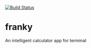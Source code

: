 [![Build Status](https://travis-ci.org/p-v/franky.svg?branch=master)](https://travis-ci.org/p-v/franky)
# franky
An intelligent calculator app for terminal
